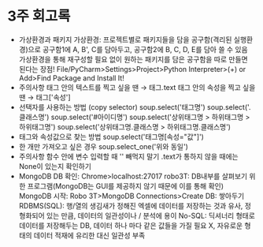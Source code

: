 # 3주 회고록
* 가상환경과 패키지
가상환경: 프로젝트별로 패키지들을 담을 공구함(격리된 실행환경)으로 공구함1에 A, B', C를 담아두고, 공구함2에 B, C, D, E를 담아 쓸 수 있음
가상환경을 통해 재구성할 필요 없이 원하는 패키지를 담은 공구함을 따로 만들면 된다는 장점!
File/PyCharm>Settings>Project>Python Interpreter>(+) or Add>Find Package and Install It!
* 주의사항
태그 안의 텍스트를 찍고 싶을 땐 → 태그.text
태그 안의 속성을 찍고 싶을 땐 → 태그['속성']
* 선택자를 사용하는 방법 (copy selector)
soup.select('태그명')
soup.select('.클래스명')
soup.select('#아이디명')
soup.select('상위태그명 > 하위태그명 > 하위태그명')
soup.select('상위태그명.클래스명 > 하위태그명.클래스명')
* 태그와 속성값으로 찾는 방법
soup.select('태그명[속성="값"]')
* 한 개만 가져오고 싶은 경우
soup.select_one('위와 동일')
* 주의사항
함수 안에 변수 입력할 때 '' 빼먹지 말기
.text가 통하지 않을 때에는 None이 있는지 확인하기
* MongoDB
DB 확인: Chrome>localhost:27017
robo3T: DB내부를 살펴보기 위한 프로그램(MongoDB는 GUI를 제공하지 않기 때문에 이를 통해 확인)
MongoDB 시작: Robo 3T>MongoDB Connections>Create
DB: 쌓아두기
RDBMS(SQL): 행/열의 생김새가 정해진 엑셀에 데이터를 저장하는 것과 유사, 정형화되어 있는 만큼, 데이터의 일관성이나 / 분석에 용이
No-SQL: 딕셔너리 형태로 데이터를 저장해두는 DB, 데이터 하나 마다 같은 값들을 가질 필요 X, 자유로운 형태의 데이터 적재에 유리한 대신 일관성 부족
